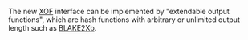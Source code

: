 The new [XOF](/pkg/hash#XOF) interface can be implemented by "extendable output
functions", which are hash functions with arbitrary or unlimited output length
such as [BLAKE2Xb](https://pkg.go.dev/golang.org/x/crypto/blake2b).
